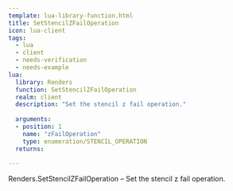 ```yaml
---
template: lua-library-function.html
title: SetStencilZFailOperation
icon: lua-client
tags:
  - lua
  - client
  - needs-verification
  - needs-example
lua:
  library: Renders
  function: SetStencilZFailOperation
  realm: client
  description: "Set the stencil z fail operation."
  
  arguments:
  - position: 1
    name: "zFailOperation"
    type: enumeration/STENCIL_OPERATION
  returns:
    
---
```


<div class="lua__search__keywords">
Renders.SetStencilZFailOperation &#x2013; Set the stencil z fail operation.
</div>
